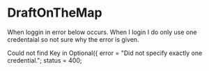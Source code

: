 # DraftOnTheMap
When loggin in error below occurs. When I login I do only use one credentaial so not sure why the error is given.  

Could not find Key in Optional({
    error = "Did not specify exactly one credential.";
    status = 400;
